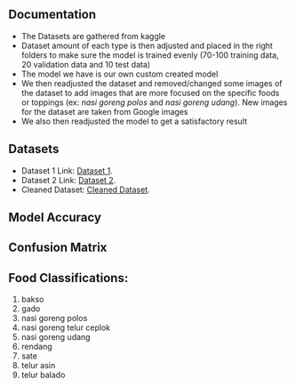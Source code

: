 ## Documentation
- The Datasets are gathered from kaggle
- Dataset amount of each type is then adjusted and placed in the right folders to make sure the model is trained evenly (70-100 training data, 20 validation data and 10 test data)
- The model we have is our own custom created model
- We then readjusted the dataset and removed/changed some images of the dataset to add images that are more focused on the specific foods or toppings (ex: *nasi goreng polos* and *nasi goreng udang*). New images for the dataset are taken from Google images 
- We also then readjusted the model to get a satisfactory result 

## Datasets
- Dataset 1 Link: [Dataset 1](https://www.kaggle.com/datasets/theresalusiana/indonesian-food/data). <br />
- Dataset 2 Link: [Dataset 2](https://www.kaggle.com/datasets/faldoae/padangfood). <br />
- Cleaned Dataset: [Cleaned Dataset](https://drive.google.com/drive/folders/13AOguZA8xAyGQVkCxg0vusX5o7yEcAVS?usp=drive_link).

## Model Accuracy

## Confusion Matrix

## Food Classifications:
1. bakso <br />
2. gado <br />
3. nasi goreng polos <br />
4. nasi goreng telur ceplok <br />
5. nasi goreng udang <br />
6. rendang <br />
7. sate <br />
8. telur asin <br />
9. telur balado <br />

